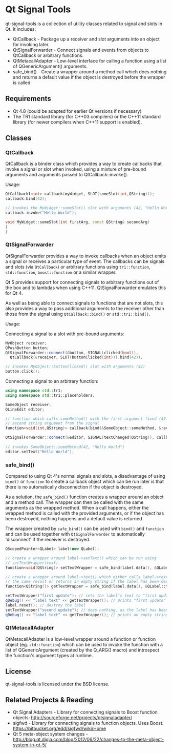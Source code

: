 # Qt Signal Tools

qt-signal-tools is a collection of utility classes related to signal and slots in Qt.  It includes:
 * QtCallback - Package up a receiver and slot arguments into an object for invoking later.
 * QtSignalForwarder - Connect signals and events from objects to QtCallback or arbitrary functions.
 * QtMetacallAdapter - Low-level interface for calling a function using a list of QGenericArgument() arguments.
 * safe_bind() - Create a wrapper around a method call which does nothing and returns a default value if
  the object is destroyed before the wrapper is called.

## Requirements

 * Qt 4.8 (could be adapted for earlier Qt versions if necessary)
 * The TR1 standard library (for C++03 compilers) or the C++11 standard library
  (for newer compilers when C++11 support is enabled).

## Classes

### QtCallback

QtCallback is a binder class which provides a way to create callbacks that invoke a signal or slot
when invoked, using a mixture of pre-bound arguments and arguments passed to QtCallback::invoke().

Usage:
```cpp
QtCallback1<int> callback(myWidget, SLOT(someSlot(int,QString)));
callback.bind(42);

// invokes the MyWidget::someSlot() slot with arguments (42, "Hello World")
callback.invoke("Hello World");

void MyWidget::someSlot(int firstArg, const QString& secondArg)
{
}
```

### QtSignalForwarder

QtSignalForwarder provides a way to invoke callbacks when an object emits a signal or receives
a particular type of event.  The callbacks can be signals and slots
(via `QtCallback`) or arbitrary functions using `tr1::function`, `std::function`, `boost::function` or
a similar wrapper.

Qt 5 provides support for connecting signals to arbitrary functions out of the box and to lambdas
when using C++11.  QtSignalForwarder emulates this for Qt 4.

As well as being able to connect signals to functions that are not slots, this also provides
a way to pass additional arguments to the receiver other than those from the signal using `QtCallback::bind()`
or `std::tr1::bind()`.

Usage:

Connecting a signal to a slot with pre-bound arguments:
```cpp
MyObject receiver;
QPushButton button;
QtSignalForwarder::connect(&button, SIGNAL(clicked(bool)),
  QtCallback(&receiver, SLOT(buttonClicked(int))).bind(42));

// invokes MyObject::buttonClicked() slot with arguments (42)
button.click();
```

Connecting a signal to an arbitrary function:
```cpp
using namespace std::tr1;
using namespace std::tr1::placeholders;

SomeObject receiver;
QLineEdit editor;

// function which calls someMethod() with the first-argument fixed (42) and the
// second string argument from the signal
function<void(int,QString)> callback(bind(&SomeObject::someMethod, &receiver, 42, _1));

QtSignalForwarder::connect(&editor, SIGNAL(textChanged(QString)), callback);
  
// invokes SomeObject::someMethod(42, "Hello World")
editor.setText("Hello World");
```

### safe_bind()

Compared to using Qt 4's normal signals and slots, a disadvantage of using `bind()` or `function` to
create a callback object which can be run later is that there is no automatically disconnection
if the object is destroyed.

As a solution, the `safe_bind()` function creates a wrapper around an object and a method call.  The
wrapper can then be called with the same arguments as the wrapped method.  When a call happens,
either the wrapped method is called with the provided arguments, or if the object has been destroyed,
nothing happens and a default value is returned.

The wrapper created by `safe_bind()` can be used with `bind()` and `function` and can be used together
with `QtSignalForwarder` to automatically 'disconnect' if the receiver is destroyed.

```cpp
QScopedPointer<QLabel> label(new QLabel);

// create a wrapper around label->setText() which can be run using
// setTextWrapper(text).
function<void(QString)> setTextWrapper = safe_bind(label.data(), &QLabel::setText);

// create a wrapper around label->text() which either calls label->text() and returns
// the same result or returns an empty string if the label has been destroyed
function<QString()> getTextWrapper = safe_bind(label.data(), &QLabel::text);

setTextWrapper("first update"); // sets the label's text to "first update"
qDebug() << "label text" << getTextWrapper(); // prints "first update"
label.reset(); // destroy the label
setTextWrapper("second update"); // does nothing, as the label has been destroyed
qDebug() << "label text" << getTextWrapper(); // prints an empty string
```

### QtMetacallAdapter

QtMetacallAdapter is a low-level wrapper around a function or function object (eg. `std::function`)
which can be used to invoke the function with a list of QGenericArgument (created by the Q_ARG() macro)
and introspect the function's argument types at runtime.

## License

qt-signal-tools is licensed under the BSD license.

## Related Projects & Reading

 * Qt Signal Adapters - Library for connecting signals to Boost function objects: http://sourceforge.net/projects/qtsignaladapter/
 * sigfwd - Library for connecting signals to function objects.  Uses Boost. https://bitbucket.org/edd/sigfwd/wiki/Home
 * Qt 5 meta-object system changes - http://blog.qt.digia.com/blog/2012/06/22/changes-to-the-meta-object-system-in-qt-5/
